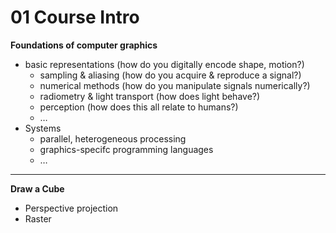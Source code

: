 # 01 Course Intro

**Foundations of computer graphics** 

- basic representations (how do you digitally encode shape, motion?)
  - sampling & aliasing (how do you acquire & reproduce a signal?)
  - numerical methods (how do you manipulate signals numerically?)
  - radiometry & light transport (how does light behave?)
  - perception (how does this all relate to humans?)
  - …
- Systems
  - parallel, heterogeneous processing
  - graphics-specifc programming languages
  - … 

------

**Draw a Cube**

- Perspective projection
- Raster

